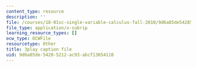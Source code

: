 ```yaml
---
content_type: resource
description: ''
file: /courses/18-01sc-single-variable-calculus-fall-2010/9d6a85de54285212ac93abcf13654110_4Q37iOyBq44.vtt
file_type: application/x-subrip
learning_resource_types: []
ocw_type: OCWFile
resourcetype: Other
title: 3play caption file
uid: 9d6a85de-5428-5212-ac93-abcf13654110
---
```

